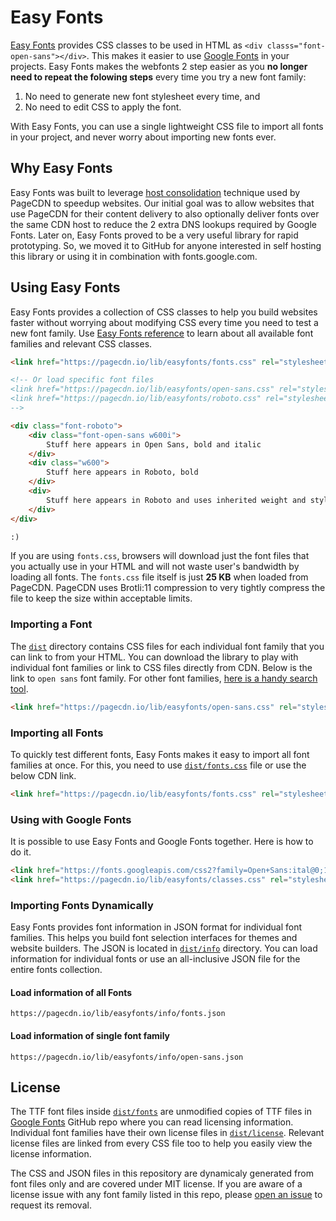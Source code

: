 # Easy Fonts

[Easy Fonts](https://pagecdn.com/lib/easyfonts) provides CSS classes to be used in HTML as `<div classs="font-open-sans"></div>`. This 
makes it easier to use [Google Fonts](https://github.com/google/fonts/) in your projects. Easy Fonts makes the webfonts 2 step easier 
as you **no longer need to repeat the folowing steps** every time you try a new font family:

1. No need to generate new font stylesheet every time, and
2. No need to edit CSS to apply the font.

With Easy Fonts, you can use a single lightweight CSS file to import all fonts in your project, and never worry about importing new 
fonts ever.

<!--
## Why Easy Fonts
You can use Easy Fonts for several purposes:
1. For self hosting Google Fonts.
2. Define custom cache control if you are not happy with CDN hosted fonts library.
-->

## Why Easy Fonts

Easy Fonts was built to leverage [host consolidation](https://pagecdn.com/optimizations/host-consolidation) technique used by PageCDN 
to speedup websites. Our initial goal was to allow websites that use PageCDN for their content delivery to also optionally deliver 
fonts over the same CDN host to reduce the 2 extra DNS lookups required by Google Fonts. Later on, Easy Fonts proved to be a very 
useful library for rapid prototyping. So, we moved it to GitHub for anyone interested in self hosting this library or using it in 
combination with fonts.google.com.

## Using Easy Fonts

Easy Fonts provides a collection of CSS classes to help you build websites faster without worrying about modifying CSS every time you 
need to test a new font family. Use [Easy Fonts reference](https://pagecdn.com/lib/easyfonts#reference) to learn about all available font families 
and relevant CSS classes.

```HTML
<link href="https://pagecdn.io/lib/easyfonts/fonts.css" rel="stylesheet" />

<!-- Or load specific font files
<link href="https://pagecdn.io/lib/easyfonts/open-sans.css" rel="stylesheet" />
<link href="https://pagecdn.io/lib/easyfonts/roboto.css" rel="stylesheet" />
-->

<div class="font-roboto">
    <div class="font-open-sans w600i">
        Stuff here appears in Open Sans, bold and italic
    </div>
    <div class="w600">
        Stuff here appears in Roboto, bold
    </div>
    <div>
        Stuff here appears in Roboto and uses inherited weight and style
    </div>
</div>

:)
```

If you are using `fonts.css`, browsers will download just the font files that you actually use in your HTML and will not waste 
user's bandwidth by loading all fonts. The `fonts.css` file itself is just **25 KB** when loaded from PageCDN. PageCDN uses Brotli:11 
compression to very tightly compress the file to keep the size within acceptable limits.

### Importing a Font

The [`dist`](dist) directory contains CSS files for each individual font family that you can link to from your HTML. 
You can download the library to play with individual font families or link to CSS files directly from CDN. Below is the link to 
`open sans` font family. For other font families, [here is a handy search tool](https://pagecdn.com/lib/easyfonts).

```HTML
<link href="https://pagecdn.io/lib/easyfonts/open-sans.css" rel="stylesheet" />
```

### Importing all Fonts

To quickly test different fonts, Easy Fonts makes it easy to import all font families at once. For this, you need to use 
[`dist/fonts.css`](dist/fonts.css) file or use the below CDN link.

```HTML
<link href="https://pagecdn.io/lib/easyfonts/fonts.css" rel="stylesheet" />
```

### Using with Google Fonts

It is possible to use Easy Fonts and Google Fonts together. Here is how to do it.

```HTML
<link href="https://fonts.googleapis.com/css2?family=Open+Sans:ital@0;1&display=swap" rel="stylesheet"> 
<link href="https://pagecdn.io/lib/easyfonts/classes.css" rel="stylesheet" />
```

### Importing Fonts Dynamically

Easy Fonts provides font information in JSON format for individual font families. This helps you build font selection interfaces for 
themes and website builders. The JSON is located in [`dist/info`](dist/info) directory. You can load information for individual fonts 
or use an all-inclusive JSON file for the entire fonts collection.

#### Load information of all Fonts
```
https://pagecdn.io/lib/easyfonts/info/fonts.json
```

#### Load information of single font family
```
https://pagecdn.io/lib/easyfonts/info/open-sans.json
```

## License

The TTF font files inside [`dist/fonts`](dist/fonts) are unmodified copies of TTF files in [Google Fonts](https://github.com/google/fonts/) GitHub repo 
where you can read licensing information. Individual font families have their own license files in [`dist/license`](dist/license). Relevant 
license files are linked from every CSS file too to help you easily view the license information.

The CSS and JSON files in this repository are dynamicaly generated from font files only and are covered under MIT license. If you 
are aware of a license issue with any font family listed in this repo, please [open an issue](https://github.com/pagecdn/easyfonts/issues/new) to request its removal.

